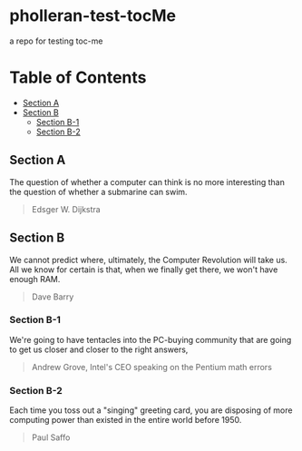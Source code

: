 # pholleran-test-tocMe
a repo for testing toc-me

# Table of Contents

<!-- toc -->

- [Section A](#section-a)
- [Section B](#section-b)
  * [Section B-1](#section-b-1)
  * [Section B-2](#section-b-2)

<!-- tocstop -->

## Section A

The question of whether a computer can think is no more interesting than the question of whether a submarine can swim.

> Edsger W. Dijkstra

## Section B

We cannot predict where, ultimately, the Computer Revolution will take us. All we know for certain is that, when we finally get there, we won't have enough RAM.

> Dave Barry

### Section B-1

We're going to have tentacles into the PC-buying community that are going to get us closer and closer to the right answers,

> Andrew Grove, Intel's CEO speaking on the Pentium math errors

### Section B-2

Each time you toss out a "singing" greeting card, you are disposing of more computing power than existed in the entire world before 1950.

> Paul Saffo
